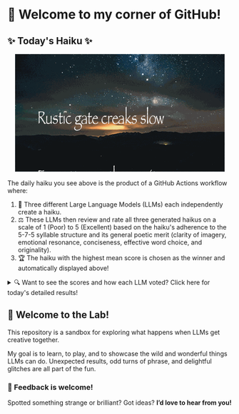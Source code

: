 # 👋 Welcome to my corner of GitHub!

## ✨ Today's Haiku ✨

<p align="center">
  <img src="assets/haiku.gif" alt="Hive Mind - AI Collaboration Concept"/>
</p>

The daily haiku you see above is the product of a GitHub Actions workflow where:

1.  🐝 Three different Large Language Models (LLMs) each independently create a haiku.
2.  ⚖️ These LLMs then review and rate all three generated haikus on a scale of 1 (Poor) to 5 (Excellent) based on the haiku's adherence to the 5-7-5 syllable structure and its general poetic merit (clarity of imagery, emotional resonance, conciseness, effective word choice, and originality).
3.  🏆 The haiku with the highest mean score is chosen as the winner and automatically displayed above!

<details>
<summary>🔍 Want to see the scores and how each LLM voted? Click here for today's detailed results!</summary>

<div id="stats_marker"></div>

| Haiku | Generated By | Rated by `Llama 4 Scout` | Rated by `Llama 3.3` | Rated by `Gemma 2:9B` | Mean Score | Std Dev | Status |
| :---------------------------------------------- | :----------- | :----------------- | :---------------- | :----------------- | :--------- | :--------- | :-------- |
*<br> <br>Rustic gate creaks slow <br><br> <br>Forgotten paths await <br><br> <br>Twilight's gentle soul* | Llama 4 Scout | 4 / 5 | 4 / 5 | 4 / 5| 4.0 | 0.0 | 🏆 Winner |
*Freshly cut grass scent  <br>Earth's fragrance after rain  <br>Morning's simple charm <br><br>Glistening icicles  <br>Refracting morning's colors  <br>Winter's icy kiss <br><br> Forgotten alleyway  <br>Streetlamp's glow on wet pavement  <br>City's hidden soul* | Llama 3.3 | 3 / 5 | 5 / 5 | 4 / 5| 4.0 | 1.0 |  |
*Cool breeze through the trees<br>Whispers secrets to the leaves<br>Autumn's gentle sigh <br><br>* | Gemma 2:9B | 4 / 5 | 4 / 5 | 3 / 5| 3.67 | 0.5774 |  |
</details>


## 🧪 Welcome to the Lab!

This repository is a sandbox for exploring what happens when LLMs get creative together. 

My  goal is to learn, to play, and to showcase the wild and wonderful things LLMs can do. Unexpected results, odd turns of phrase, and delightful glitches are all part of the fun.

### 💬 Feedback is welcome!

Spotted something strange or brilliant? Got ideas? **I’d love to hear from you!**